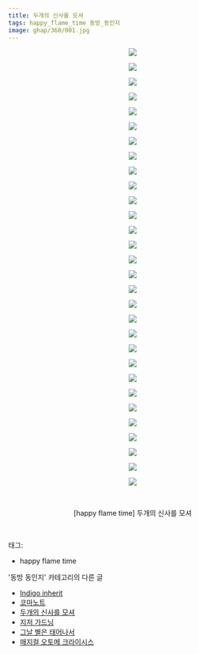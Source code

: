 ```yaml
---
title: 두개의 신사를 모셔
tags: happy_flame_time 동방_동인지
image: ghap/360/001.jpg
---
```

<div class="article">
<p style="text-align: center; clear: none; float: none;"><img src="{{ site.nasurl }}/ghap/360/001.jpg"/></p>
<p style="text-align: center; clear: none; float: none;"><img src="{{ site.nasurl }}/ghap/360/002.jpg"/></p>
<p style="text-align: center; clear: none; float: none;"><img src="{{ site.nasurl }}/ghap/360/003.jpg"/></p>
<p style="text-align: center; clear: none; float: none;"><img src="{{ site.nasurl }}/ghap/360/004.jpg"/></p>
<p style="text-align: center; clear: none; float: none;"><img src="{{ site.nasurl }}/ghap/360/005.jpg"/></p>
<p style="text-align: center; clear: none; float: none;"><img src="{{ site.nasurl }}/ghap/360/006.jpg"/></p>
<p style="text-align: center; clear: none; float: none;"><img src="{{ site.nasurl }}/ghap/360/007.jpg"/></p>
<p style="text-align: center; clear: none; float: none;"><img src="{{ site.nasurl }}/ghap/360/008.jpg"/></p>
<p style="text-align: center; clear: none; float: none;"><img src="{{ site.nasurl }}/ghap/360/009.jpg"/></p>
<p style="text-align: center; clear: none; float: none;"><img src="{{ site.nasurl }}/ghap/360/010.jpg"/></p>
<p style="text-align: center; clear: none; float: none;"><img src="{{ site.nasurl }}/ghap/360/011.jpg"/></p>
<p style="text-align: center; clear: none; float: none;"><img src="{{ site.nasurl }}/ghap/360/012.jpg"/></p>
<p style="text-align: center; clear: none; float: none;"><img src="{{ site.nasurl }}/ghap/360/013.jpg"/></p>
<p style="text-align: center; clear: none; float: none;"><img src="{{ site.nasurl }}/ghap/360/014.jpg"/></p>
<p style="text-align: center; clear: none; float: none;"><img src="{{ site.nasurl }}/ghap/360/015.jpg"/></p>
<p style="text-align: center; clear: none; float: none;"><img src="{{ site.nasurl }}/ghap/360/016.jpg"/></p>
<p style="text-align: center; clear: none; float: none;"><img src="{{ site.nasurl }}/ghap/360/017.jpg"/></p>
<p style="text-align: center; clear: none; float: none;"><img src="{{ site.nasurl }}/ghap/360/018.jpg"/></p>
<p style="text-align: center; clear: none; float: none;"><img src="{{ site.nasurl }}/ghap/360/019.jpg"/></p>
<p style="text-align: center; clear: none; float: none;"><img src="{{ site.nasurl }}/ghap/360/020.jpg"/></p>
<p style="text-align: center; clear: none; float: none;"><img src="{{ site.nasurl }}/ghap/360/021.jpg"/></p>
<p style="text-align: center; clear: none; float: none;"><img src="{{ site.nasurl }}/ghap/360/022.jpg"/></p>
<p style="text-align: center; clear: none; float: none;"><img src="{{ site.nasurl }}/ghap/360/023.jpg"/></p>
<p style="text-align: center; clear: none; float: none;"><img src="{{ site.nasurl }}/ghap/360/024.jpg"/></p>
<p style="text-align: center; clear: none; float: none;"><img src="{{ site.nasurl }}/ghap/360/025.jpg"/></p>
<p style="text-align: center; clear: none; float: none;"><img src="{{ site.nasurl }}/ghap/360/026.jpg"/></p>
<p style="text-align: center; clear: none; float: none;"><img src="{{ site.nasurl }}/ghap/360/027.jpg"/></p>
<p style="text-align: center; clear: none; float: none;"><img src="{{ site.nasurl }}/ghap/360/028.jpg"/></p>
<p style="text-align: center; clear: none; float: none;"><img src="{{ site.nasurl }}/ghap/360/029.jpg"/></p>
<p style="text-align: center; clear: none; float: none;"><img src="{{ site.nasurl }}/ghap/360/030.jpg"/></p>
<p style="text-align: center; clear: none; float: none;"><br/></p>
<p style="text-align: center; clear: none; float: none;">[happy flame time] 두개의 신사를 모셔</p>
<p><br/></p>
</div><div class="tagTrail">
<p>태그: </p>
<ul>
<li>happy flame time</li>
</ul>
</div><div class="another">
<p>'동방 동인지' 카테고리의 다른 글</p>
<ul>
<li><a href="/2016-06-20-ghap_362">Indigo inherit</a></li>
<li><a href="/2016-06-20-ghap_361">코마노트</a></li>
<li><a href="/2016-06-20-ghap_360">두개의 신사를 모셔</a></li>
<li><a href="/2016-06-20-ghap_359">지저 가드닝</a></li>
<li><a href="/2016-06-20-ghap_358">그날 별은 태어나서</a></li>
<li><a href="/2016-06-20-ghap_357">매지컬 오토메 크라이시스</a></li>
</ul>
</div><div class="cb_module cb_fluid">
<div class="cb_wrt cb_profile">
</div><!-- commentList close -->
</div>